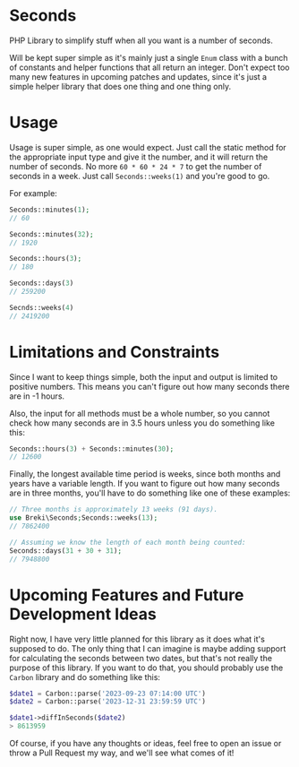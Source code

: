 # Seconds

PHP Library to simplify stuff when all you want is a number of seconds.

Will be kept super simple as it's mainly just a single `Enum` class with a
bunch of constants and helper functions that all return an integer. Don't
expect too many new features in upcoming patches and updates, since it's
just a simple helper library that does one thing and one thing only.

# Usage

Usage is super simple, as one would expect. Just call the static method for
the appropriate input type and give it the number, and it will return the
number of seconds. No more `60 * 60 * 24 * 7` to get the number of seconds
in a week. Just call `Seconds::weeks(1)` and you're good to go.

For example:

```php
Seconds::minutes(1);
// 60

Seconds::minutes(32);
// 1920

Seconds::hours(3);
// 180

Seconds::days(3)
// 259200

Secnds::weeks(4)
// 2419200
```

# Limitations and Constraints

Since I want to keep things simple, both the input and output is limited to
positive numbers. This means you can't figure out how many seconds there are
in -1 hours.

Also, the input for all methods must be a whole number, so you cannot check
how many seconds are in 3.5 hours unless you do something like this:

```php
Seconds::hours(3) + Seconds::minutes(30);
// 12600
```

Finally, the longest available time period is weeks, since both months and
years have a variable length. If you want to figure out how many seconds are
in three months, you'll have to do something like one of these examples:

```php
// Three months is approximately 13 weeks (91 days).
use Breki\Seconds;Seconds::weeks(13);
// 7862400

// Assuming we know the length of each month being counted:
Seconds::days(31 + 30 + 31);
// 7948800
```

# Upcoming Features and Future Development Ideas

Right now, I have very little planned for this library as it does what it's
supposed to do. The only thing that I can imagine is maybe adding support for
calculating the seconds between two dates, but that's not really the purpose
of this library. If you want to do that, you should probably use the `Carbon`
library and do something like this:

```php
$date1 = Carbon::parse('2023-09-23 07:14:00 UTC')
$date2 = Carbon::parse('2023-12-31 23:59:59 UTC')

$date1->diffInSeconds($date2)
> 8613959
```

Of course, if you have any thoughts or ideas, feel free to open an issue or
throw a Pull Request my way, and we'll see what comes of it!